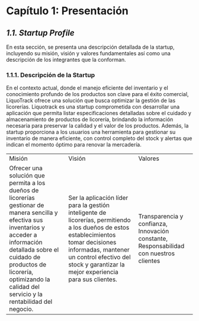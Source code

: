 # Capítulo 1: Presentación #

## _1.1. Startup Profile_ ##
En esta sección, se presenta una descripción detallada de la startup, incluyendo su misión, visión y valores fundamentales así como una descripción de los integrantes que la conforman.

### 1.1.1. Descripción de la Startup ###
En el contexto actual, donde el manejo eficiente del inventario y el conocimiento profundo de los productos son clave para el éxito comercial, LiquoTrack ofrece una solución que busca optimizar la gestión de las licorerías. 
Liquotrack es una startup comprometida con desarrollar una aplicación que permita listar especificaciones detalladas sobre el cuidado y almacenamiento de productos de licorería, brindando la información necesaria para preservar la calidad y el valor de los productos. 
Además, la startup proporciona a los usuarios una herramienta para gestionar su inventario de manera eficiente, con control completo del stock y alertas que indican el momento óptimo para renovar la mercadería.

<table>
    <tr>
        <td> Misión </td>
        <td> Visión </td>
        <td> Valores </td>
    </tr>
    <tr>
        <td> Ofrecer una solución que permita a los dueños de licorerías gestionar de manera sencilla y efectiva sus inventarios y acceder a información detallada sobre el cuidado de productos de licorería, optimizando la calidad del servicio y la rentabilidad del negocio. </td>
        <td> Ser la aplicación líder para la gestión inteligente de licorerías, permitiendo a los dueños de estos establecimientos tomar decisiones informadas, mantener un control efectivo del stock y garantizar la mejor experiencia para sus clientes. </td>
        <td> Transparencia y confianza, Innovación constante, Responsabilidad con nuestros clientes </td>
    </tr>
</table>